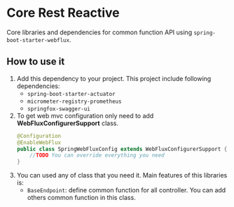 # Core Rest Reactive
Core libraries and dependencies for common function API using `spring-boot-starter-webflux`.

## How to use it
1. Add this dependency to your project. This project include following dependencies:
   - `spring-boot-starter-actuator`
   - `micrometer-registry-prometheus`
   - `springfox-swagger-ui`
2. To get web mvc configuration only need to add **WebFluxConfigurerSupport** class.
   ```Java
   @Configuration
   @EnableWebFlux
   public class SpringWebFluxConfig extends WebFluxConfigurerSupport {
       //TODO You can override everything you need
   }
   ```
3. You can used any of class that you need it. Main features of this libraries is:
   - `BaseEndpoint`: define common function for all controller. You can add others common function in this class.
